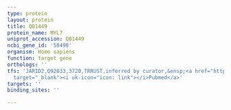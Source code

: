 ```yaml
---
type: protein
layout: protein
title: Q01449
protein_name: MYL7
uniprot_accession: Q01449
ncbi_gene_id: '58498'
organism: Homo sapiens
function: target gene
orthologs: ''
tfs: 'JARID2,Q92833,3720,TRRUST,inferred by curator,&ensp;<a href="https://www.ncbi.nlm.nih.gov/pubmed/?term=18805276%5Buid%5D+OR+29087512%5Buid%5D"
  target="_blank"><i uk-icon="icon: link"></i>Pubmed</a>'
targets: ''
binding_sites: ''

---
```

